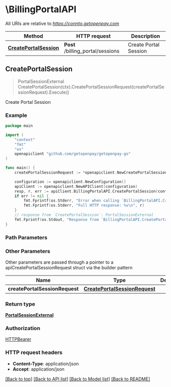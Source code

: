# \BillingPortalAPI

All URIs are relative to *https://connto.getopenpay.com*

Method | HTTP request | Description
------------- | ------------- | -------------
[**CreatePortalSession**](BillingPortalAPI.md#CreatePortalSession) | **Post** /billing_portal/sessions | Create Portal Session



## CreatePortalSession

> PortalSessionExternal CreatePortalSession(ctx).CreatePortalSessionRequest(createPortalSessionRequest).Execute()

Create Portal Session

### Example

```go
package main

import (
	"context"
	"fmt"
	"os"
	openapiclient "github.com/getopenpay/getopenpay-go"
)

func main() {
	createPortalSessionRequest := *openapiclient.NewCreatePortalSessionRequest("cust_dev_abc123", "http://example.com/account") // CreatePortalSessionRequest | 

	configuration := openapiclient.NewConfiguration()
	apiClient := openapiclient.NewAPIClient(configuration)
	resp, r, err := apiClient.BillingPortalAPI.CreatePortalSession(context.Background()).CreatePortalSessionRequest(createPortalSessionRequest).Execute()
	if err != nil {
		fmt.Fprintf(os.Stderr, "Error when calling `BillingPortalAPI.CreatePortalSession``: %v\n", err)
		fmt.Fprintf(os.Stderr, "Full HTTP response: %v\n", r)
	}
	// response from `CreatePortalSession`: PortalSessionExternal
	fmt.Fprintf(os.Stdout, "Response from `BillingPortalAPI.CreatePortalSession`: %v\n", resp)
}
```

### Path Parameters



### Other Parameters

Other parameters are passed through a pointer to a apiCreatePortalSessionRequest struct via the builder pattern


Name | Type | Description  | Notes
------------- | ------------- | ------------- | -------------
 **createPortalSessionRequest** | [**CreatePortalSessionRequest**](CreatePortalSessionRequest.md) |  | 

### Return type

[**PortalSessionExternal**](PortalSessionExternal.md)

### Authorization

[HTTPBearer](../README.md#HTTPBearer)

### HTTP request headers

- **Content-Type**: application/json
- **Accept**: application/json

[[Back to top]](#) [[Back to API list]](../README.md#documentation-for-api-endpoints)
[[Back to Model list]](../README.md#documentation-for-models)
[[Back to README]](../README.md)

